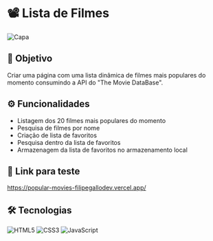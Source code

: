 # 📽 Lista de Filmes
![Capa](https://i.imgur.com/RHLCgTX.png)

## 🎯 Objetivo
Criar uma página com uma lista dinâmica de filmes mais populares do momento consumindo a API do "The Movie DataBase".

## ⚙️ Funcionalidades
- Listagem dos 20 filmes mais populares do momento
- Pesquisa de filmes por nome
- Criação de lista de favoritos
- Pesquisa dentro da lista de favoritos
- Armazenagem da lista de favoritos no armazenamento local

## 🔗 Link para teste
https://popular-movies-filipegallodev.vercel.app/

## 🛠 Tecnologias
![HTML5](https://img.shields.io/badge/HTML5-E34F26?style=for-the-badge&logo=html5&logoColor=white)
![CSS3](https://img.shields.io/badge/CSS3-1572B6?style=for-the-badge&logo=css3&logoColor=white)
![JavaScript](https://img.shields.io/badge/JavaScript-F7DF1E?style=for-the-badge&logo=javascript&logoColor=black)
